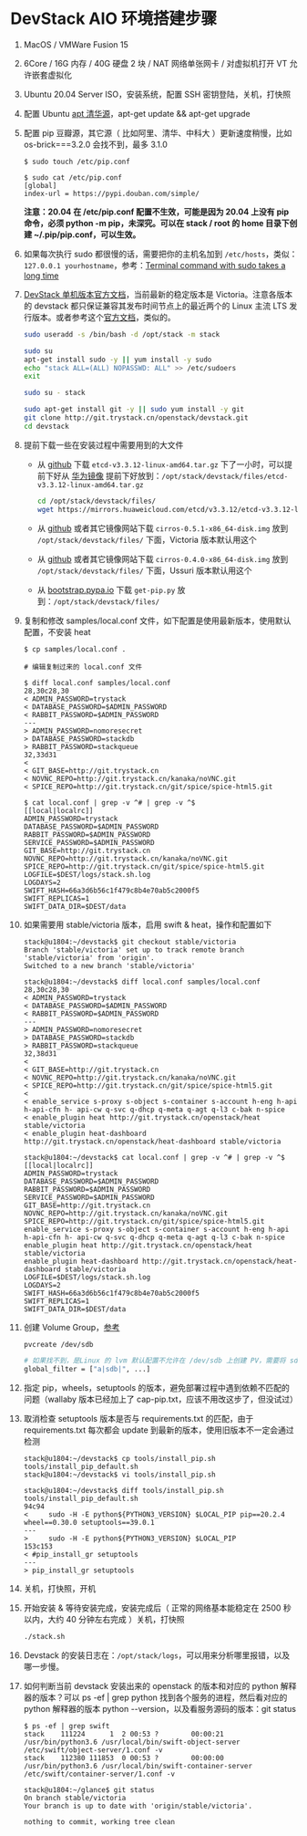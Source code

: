 # DevStack AIO 环境搭建步骤

1. MacOS / VMWare Fusion 15
1. 6Core / 16G 内存 / 40G 硬盘 2 块 / NAT 网络单张网卡 / 对虚拟机打开 VT 允许嵌套虚拟化
1. Ubuntu 20.04 Server ISO，安装系统，配置 SSH 密钥登陆，关机，打快照
1. 配置 Ubuntu [apt 清华源](https://mirrors.tuna.tsinghua.edu.cn/help/ubuntu/)，apt-get update && apt-get upgrade
1. 配置 pip 豆瓣源，其它源（ 比如阿里、清华、中科大 ）更新速度稍慢，比如 os-brick===3.2.0 会找不到，最多 3.1.0

    ```console
    $ sudo touch /etc/pip.conf
    
    $ sudo cat /etc/pip.conf
    [global]
    index-url = https://pypi.douban.com/simple/
    ```

    **注意：20.04 在 /etc/pip.conf 配置不生效，可能是因为 20.04 上没有 pip 命令，必须 python -m pip，未深究。可以在 stack / root 的 home 目录下创建 ~/.pip/pip.conf，可以生效。**

1. 如果每次执行 sudo 都很慢的话，需要把你的主机名加到 `/etc/hosts`，类似：`127.0.0.1 yourhostname`，参考：[Terminal command with sudo takes a long time](https://askubuntu.com/questions/322514/terminal-command-with-sudo-takes-a-long-time)
1. [DevStack 单机版本官方文档](https://docs.openstack.org/devstack/latest/guides/single-machine.html)，当前最新的稳定版本是 Victoria。注意各版本的 devstack 都只保证兼容其发布时间节点上的最近两个的 Linux 主流 LTS 发行版本。或者参考这个[官方文档](https://docs.openstack.org/devstack/latest/)，类似的。

    ```bash
    sudo useradd -s /bin/bash -d /opt/stack -m stack
    
    sudo su
    apt-get install sudo -y || yum install -y sudo
    echo "stack ALL=(ALL) NOPASSWD: ALL" >> /etc/sudoers
    exit
    
    sudo su - stack
    
    sudo apt-get install git -y || sudo yum install -y git
    git clone http://git.trystack.cn/openstack/devstack.git
    cd devstack

    ```

1. 提前下载一些在安装过程中需要用到的大文件
    - 从 [github](https://github.com/etcd-io/etcd/releases/download/v3.3.12/etcd-v3.3.12-linux-amd64.tar.gz) 下载 `etcd-v3.3.12-linux-amd64.tar.gz` 下了一小时，可以提前下好从 [华为镜像](https://mirrors.huaweicloud.com/etcd/v3.3.12/etcd-v3.3.12-linux-amd64.tar.gz) 提前下好放到：`/opt/stack/devstack/files/etcd-v3.3.12-linux-amd64.tar.gz`

        ```bash
        cd /opt/stack/devstack/files/
        wget https://mirrors.huaweicloud.com/etcd/v3.3.12/etcd-v3.3.12-linux-amd64.tar.gz
        ```

    - 从 [github](https://github.com/cirros-dev/cirros/releases/download/0.5.1/cirros-0.5.1-x86_64-disk.img) 或者其它镜像网站下载 `cirros-0.5.1-x86_64-disk.img` 放到 `/opt/stack/devstack/files/` 下面，Victoria 版本默认用这个
    - 从 [github](https://github.com/cirros-dev/cirros/releases/download/0.4.0/cirros-0.4.0-x86_64-disk.img) 或者其它镜像网站下载 `cirros-0.4.0-x86_64-disk.img` 放到 `/opt/stack/devstack/files/` 下面，Ussuri 版本默认用这个
    - 从 [bootstrap.pypa.io](https://bootstrap.pypa.io/get-pip.py) 下载 `get-pip.py` 放到：`/opt/stack/devstack/files/`
    
1. 复制和修改 samples/local.conf 文件，如下配置是使用最新版本，使用默认配置，不安装 heat
  
    ```console
    $ cp samples/local.conf .
    
    # 编辑复制过来的 local.conf 文件
    
    $ diff local.conf samples/local.conf 
    28,30c28,30
    < ADMIN_PASSWORD=trystack
    < DATABASE_PASSWORD=$ADMIN_PASSWORD
    < RABBIT_PASSWORD=$ADMIN_PASSWORD
    ---
    > ADMIN_PASSWORD=nomoresecret
    > DATABASE_PASSWORD=stackdb
    > RABBIT_PASSWORD=stackqueue
    32,33d31
    < 
    < GIT_BASE=http://git.trystack.cn
    < NOVNC_REPO=http://git.trystack.cn/kanaka/noVNC.git
    < SPICE_REPO=http://git.trystack.cn/git/spice/spice-html5.git

    $ cat local.conf | grep -v ^# | grep -v ^$
    [[local|localrc]]
    ADMIN_PASSWORD=trystack
    DATABASE_PASSWORD=$ADMIN_PASSWORD
    RABBIT_PASSWORD=$ADMIN_PASSWORD
    SERVICE_PASSWORD=$ADMIN_PASSWORD
    GIT_BASE=http://git.trystack.cn
    NOVNC_REPO=http://git.trystack.cn/kanaka/noVNC.git
    SPICE_REPO=http://git.trystack.cn/git/spice/spice-html5.git
    LOGFILE=$DEST/logs/stack.sh.log
    LOGDAYS=2
    SWIFT_HASH=66a3d6b56c1f479c8b4e70ab5c2000f5
    SWIFT_REPLICAS=1
    SWIFT_DATA_DIR=$DEST/data
    ```

1. 如果需要用 stable/victoria 版本，启用 swift & heat，操作和配置如下

    ```console
    stack@u1804:~/devstack$ git checkout stable/victoria
    Branch 'stable/victoria' set up to track remote branch 'stable/victoria' from 'origin'.
    Switched to a new branch 'stable/victoria'

    stack@u1804:~/devstack$ diff local.conf samples/local.conf 
    28,30c28,30
    < ADMIN_PASSWORD=trystack
    < DATABASE_PASSWORD=$ADMIN_PASSWORD
    < RABBIT_PASSWORD=$ADMIN_PASSWORD
    ---
    > ADMIN_PASSWORD=nomoresecret
    > DATABASE_PASSWORD=stackdb
    > RABBIT_PASSWORD=stackqueue
    32,38d31
    < 
    < GIT_BASE=http://git.trystack.cn
    < NOVNC_REPO=http://git.trystack.cn/kanaka/noVNC.git
    < SPICE_REPO=http://git.trystack.cn/git/spice/spice-html5.git
    < 
    < enable_service s-proxy s-object s-container s-account h-eng h-api h-api-cfn h- api-cw q-svc q-dhcp q-meta q-agt q-l3 c-bak n-spice
    < enable_plugin heat http://git.trystack.cn/openstack/heat stable/victoria
    < enable_plugin heat-dashboard http://git.trystack.cn/openstack/heat-dashboard stable/victoria

    stack@u1804:~/devstack$ cat local.conf | grep -v ^# | grep -v ^$
    [[local|localrc]]
    ADMIN_PASSWORD=trystack
    DATABASE_PASSWORD=$ADMIN_PASSWORD
    RABBIT_PASSWORD=$ADMIN_PASSWORD
    SERVICE_PASSWORD=$ADMIN_PASSWORD
    GIT_BASE=http://git.trystack.cn
    NOVNC_REPO=http://git.trystack.cn/kanaka/noVNC.git
    SPICE_REPO=http://git.trystack.cn/git/spice/spice-html5.git
    enable_service s-proxy s-object s-container s-account h-eng h-api h-api-cfn h- api-cw q-svc q-dhcp q-meta q-agt q-l3 c-bak n-spice
    enable_plugin heat http://git.trystack.cn/openstack/heat stable/victoria
    enable_plugin heat-dashboard http://git.trystack.cn/openstack/heat-dashboard stable/victoria
    LOGFILE=$DEST/logs/stack.sh.log
    LOGDAYS=2
    SWIFT_HASH=66a3d6b56c1f479c8b4e70ab5c2000f5
    SWIFT_REPLICAS=1
    SWIFT_DATA_DIR=$DEST/data
    ```

1. 创建 Volume Group，[参考](https://developer.aliyun.com/article/311612)

    ```bash
    pvcreate /dev/sdb
    
    # 如果找不到，是Linux 的 lvm 默认配置不允许在 /dev/sdb 上创建 PV，需要将 sdb 添加到 /etc/lvm.conf 的 filter 中
    global_filter = ["a|sdb|", ...]
    ```

1. 指定 pip，wheels，setuptools 的版本，避免部署过程中遇到依赖不匹配的问题（wallaby 版本已经加上了 cap-pip.txt，应该不用改这步了，但没试过）
1. 取消检查 setuptools 版本是否与 requirements.txt 的匹配，由于 requirements.txt 每次都会 update 到最新的版本，使用旧版本不一定会通过检测

    ```console
    stack@u1804:~/devstack$ cp tools/install_pip.sh tools/install_pip_default.sh
    stack@u1804:~/devstack$ vi tools/install_pip.sh

    stack@u1804:~/devstack$ diff tools/install_pip.sh tools/install_pip_default.sh
    94c94
    <     sudo -H -E python${PYTHON3_VERSION} $LOCAL_PIP pip==20.2.4 wheel==0.30.0 setuptools==39.0.1
    ---
    >     sudo -H -E python${PYTHON3_VERSION} $LOCAL_PIP
    153c153
    < #pip_install_gr setuptools
    ---
    > pip_install_gr setuptools
    ```

1. 关机，打快照，开机
1. 开始安装 & 等待安装完成，安装完成后（ 正常的网络基本能稳定在 2500 秒以内，大约 40 分钟左右完成 ）关机，打快照

    ```bash
    ./stack.sh
    ```

1. Devstack 的安装日志在：`/opt/stack/logs`，可以用来分析哪里报错，以及哪一步慢。
1. 如何判断当前 devstack 安装出来的 openstack 的版本和对应的 python 解释器的版本？可以 ps -ef | grep python 找到各个服务的进程，然后看对应的 python 解释器的版本 python --version，以及看服务源码的版本：git status

    ```console
    $ ps -ef | grep swift
    stack    111224      1  2 00:53 ?        00:00:21 /usr/bin/python3.6 /usr/local/bin/swift-object-server /etc/swift/object-server/1.conf -v
    stack    112380 111853  0 00:53 ?        00:00:00 /usr/bin/python3.6 /usr/local/bin/swift-container-server /etc/swift/container-server/1.conf -v

    stack@u1804:~/glance$ git status
    On branch stable/victoria
    Your branch is up to date with 'origin/stable/victoria'.

    nothing to commit, working tree clean
    ```
